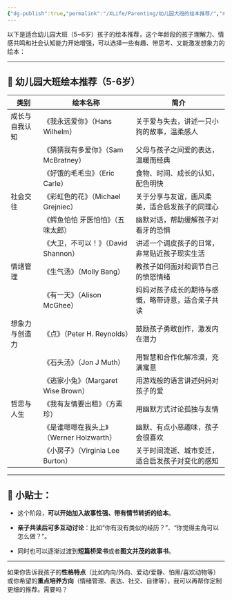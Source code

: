 ```yaml
---
{"dg-publish":true,"permalink":"/XLife/Parenting/幼儿园大班的绘本推荐/","noteIcon":"","created":"2025-07-02T10:33:07.465+08:00"}
---
```


以下是适合幼儿园大班（5~6岁）孩子的绘本推荐，这个年龄段的孩子理解力、情感共鸣和社会认知能力开始增强，可以选择一些有趣、带思考、又能激发想象力的绘本：

---

## 🎨 幼儿园大班绘本推荐（5-6岁）

|类别|绘本名称|简介|
|---|---|---|
|成长与自我认知|《我永远爱你》（Hans Wilhelm）|关于爱与失去，讲述一只小狗的故事，温柔感人|
||《猜猜我有多爱你》（Sam McBratney）|父母与孩子之间爱的表达，温暖而经典|
||《好饿的毛毛虫》（Eric Carle）|食物、时间、成长的认知，配色明快|
|社会交往|《彩虹色的花》（Michael Grejniec）|关于分享与友谊，画风柔美，适合启发孩子的同理心|
||《鳄鱼怕怕 牙医怕怕》（五味太郎）|幽默对话，帮助缓解孩子对看牙的恐惧|
||《大卫，不可以！》（David Shannon）|讲述一个调皮孩子的日常，非常贴近孩子现实生活|
|情绪管理|《生气汤》（Molly Bang）|教孩子如何面对和调节自己的愤怒情绪|
||《有一天》（Alison McGhee）|妈妈对孩子成长的期待与感慨，略带诗意，适合亲子共读|
|想象力与创造力|《点》（Peter H. Reynolds）|鼓励孩子勇敢创作，激发内在潜力|
||《石头汤》（Jon J Muth）|用智慧和合作化解冷漠，充满寓意|
||《逃家小兔》（Margaret Wise Brown）|用游戏般的语言讲述妈妈对孩子的爱|
|哲思与人生|《我有友情要出租》（方素珍）|用幽默方式讨论孤独与友情|
||《是谁嗯嗯在我头上》（Werner Holzwarth）|幽默、有点小恶趣味，孩子会很喜欢|
||《小房子》（Virginia Lee Burton）|关于时间流逝、城市变迁，适合启发孩子对变化的感知|

---

## 📝 小贴士：

- 这个阶段，**可以开始加入故事性强、带有情节转折的绘本**。
    
- **亲子共读后可多互动讨论**：比如“你有没有类似的经历？”、“你觉得主角可以怎么做？”。
    
- 同时也可以逐渐过渡到**短篇桥梁书**或者**图文并茂的故事书**。
    

---

如果你告诉我孩子的**性格特点**（比如内向/外向、爱动/爱静、怕黑/喜欢动物等）或你希望的**重点培养方向**（情绪管理、表达、社交、自律等），我可以再帮你定制更细的推荐。需要吗？